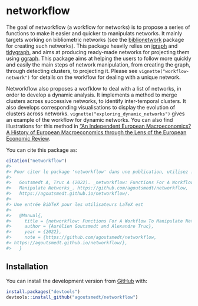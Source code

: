 
<!-- README.md is generated from README.Rmd. Please edit that file -->

# networkflow

<!-- badges: start -->
<!-- badges: end -->

The goal of networkflow (a workflow for networks) is to propose a series
of functions to make it easier and quicker to manipulats networks. It
mainly targets working on bibliometric networks (see the
[biblionetwork](https://github.com/agoutsmedt/biblionetwork) package for
creating such networks). This package heavily relies on
[igraph](https://igraph.org/r/) and
[tidygraph](https://tidygraph.data-imaginist.com/index.html), and aims
at producing ready-made networks for projecting them using
[ggraph](https://ggraph.data-imaginist.com/). This package aims at
helping the users to follow more quickly and easily the main steps of
network manipulation, from creating the graph, through detecting
clusters, to projecting it. Please see `vignette("workflow-network")`
for details on the workflow for dealing with a unique network.

Networkflow also proposes a worfklow to deal with a list of networks, in
order to develop a dynamic analysis. It implements a method to merge
clusters across successive networks, to identify inter-temporal
clusters. It also develops corresponding visualisations to display the
evolution of clusters across networks.
`vignette("exploring_dynamic_networks")` gives an example of the
workflow for dynamic networks. You can also find illustrations for this
method in [“An Independent European Macroeconomics? A History of
European Macroeconomics through the Lens of the European Economic
Review](https://aurelien-goutsmedt.com/publication/eer-history/).

You can cite this package as:

``` r
citation("networkflow")
#> 
#> Pour citer le package 'networkflow' dans une publication, utilisez :
#> 
#>   Goutsmedt A, Truc A (2022). _networkflow: Functions For A Workflow To
#>   Manipulate Networks_. https://github.com/agoutsmedt/networkflow,
#>   https://agoutsmedt.github.io/networkflow/.
#> 
#> Une entrée BibTeX pour les utilisateurs LaTeX est
#> 
#>   @Manual{,
#>     title = {networkflow: Functions For A Workflow To Manipulate Networks},
#>     author = {Aurélien Goutsmedt and Alexandre Truc},
#>     year = {2022},
#>     note = {https://github.com/agoutsmedt/networkflow,
#> https://agoutsmedt.github.io/networkflow/},
#>   }
```

## Installation

You can install the development version from
[GitHub](https://github.com/) with:

``` r
install.packages("devtools")
devtools::install_github("agoutsmedt/networkflow")
```
